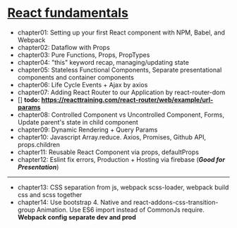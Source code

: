 # [React fundamentals](https://github.com/ReactTraining)

* chapter01: Setting up your first React component with NPM, Babel, and Webpack
* chapter02: Dataflow with Props
* chapter03: Pure Functions, Props, PropTypes
* chapter04: "this" keyword recap, managing/updating state
* chapter05: Stateless Functional Components, Separate presentational components and container components
* chapter06: Life Cycle Events + Ajax by axios
* chapter07: Adding React Router to our Application by react-router-dom
* [] **todo: https://reacttraining.com/react-router/web/example/url-params**
* chapter08: Controlled Component vs Uncontrolled Component, Forms, Update parent's state in child component
* chapter09: Dynamic Rendering + Query Params
* chapter10: Javascript Array.reduce. Axios, Promises, Github API, props.children
* chapter11: Reusable React Component via props, defaultProps
* chapter12: Eslint fix errors, Production + Hosting via firebase (_**Good for Presentation**_)

---

* chapter13: CSS separation from js, webpack scss-loader, webpack build css and scss together
* chapter14: Use bootstrap 4. Native and react-addons-css-transition-group Animation. Use ES6 import instead of CommonJs require. **Webpack config separate dev and prod**